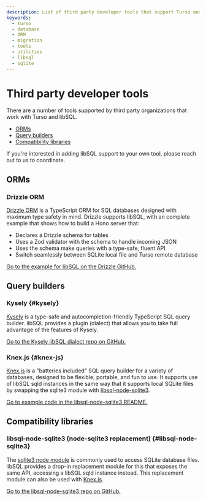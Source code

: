 ```yaml
---
description: List of third party developer tools that support Turso and libSQL, including ORMs and migration utilities.
keywords:
  - turso
  - database
  - ORM
  - migration
  - tools
  - utilities
  - libsql
  - sqlite
---
```


# Third party developer tools

There are a number of tools supported by third party organizations that work
with Turso and libSQL.

- [ORMs](#orms)
- [Query builders](#query-builders)
- [Compatibility libraries](#compatibility-libraries)

If you're interested in adding libSQL support to your own tool, please reach out
to us to coordinate.

## ORMs

### Drizzle ORM

[Drizzle ORM] is a TypeScript ORM for SQL databases designed with maximum type
safety in mind. Drizzle supports libSQL, with an complete example that shows how
to build a Hono server that:

- Declares a Drizzle schema for tables
- Uses a Zod validator with the schema to handle incoming JSON
- Uses the schema make queries with a type-safe, fluent API
- Switch seamlessly between SQLite local file and Turso remote database

[Go to the example for libSQL on the Drizzle GitHub.][drizzle-libsql-example]

## Query builders

### Kysely {#kysely}

[Kysely] is a type-safe and autocompletion-friendly TypeScript SQL query builder.
libSQL provides a plugin (dialect) that allows you to take full advantage of the
features of Kysely.

[Go to the Kysely libSQL dialect repo on GitHub.][kysely-libsql]

### Knex.js {#knex-js}

[Knex.js] is a "batteries included" SQL query builder for a variety of
databases, designed to be flexible, portable, and fun to use. It supports use of
libSQL sqld instances in the same way that it supports local SQLite files by
swapping the sqlite3 module with [libsql-node-sqlite3](#libsql-node-sqlite3).

[Go to example code in the libsql-node-sqlite3 README.][libsql-node-sqlite3-knex]

## Compatibility libraries

### libsql-node-sqlite3 (node-sqlite3 replacement) {#libsql-node-sqlite3}

The [sqlite3 node module] is commonly used to access SQLite database files.
libSQL provides a drop-in replacement module for this that exposes the same API,
accessing a libSQL sqld instance instead. This replacement module can also be
used with [Knex.js](#knex-js).

[Go to the libsql-node-sqlite3 repo on GitHub.][libsql-node-sqlite3]


[Drizzle ORM]: https://github.com/drizzle-team/drizzle-orm#readme
[drizzle-libsql-example]: https://github.com/drizzle-team/drizzle-orm/tree/main/examples/libsql#readme
[Kysely]: https://github.com/kysely-org/kysely#readme
[kysely-libsql]: https://github.com/libsql/kysely-libsql#readme
[sqlite3 node module]: https://github.com/TryGhost/node-sqlite3#readme
[libsql-node-sqlite3]: https://github.com/libsql/libsql-node-sqlite3#readme
[Knex.js]: https://knexjs.org/
[libsql-node-sqlite3-knex]: https://github.com/libsql/libsql-node-sqlite3#usage-with-knex
